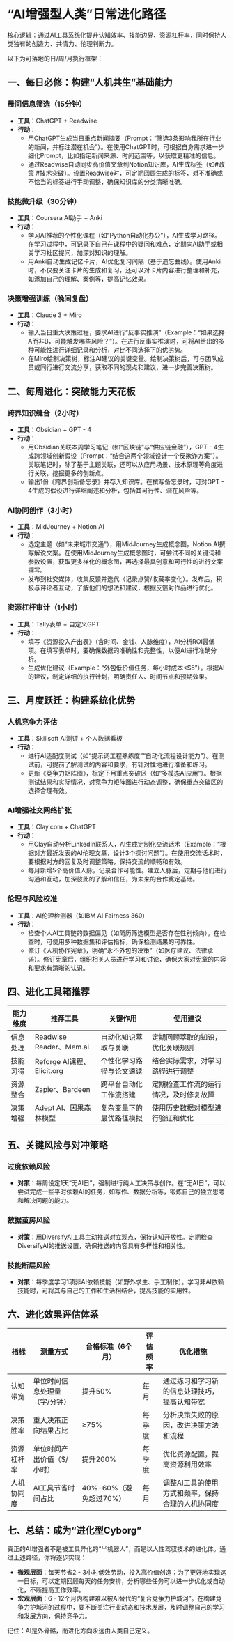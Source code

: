 # “AI增强型人类”日常进化路径
核心逻辑：通过AI工具系统化提升认知效率、技能边界、资源杠杆率，同时保持人类独有的创造力、共情力、伦理判断力。

以下为可落地的日/周/月执行框架：
## 一、每日必修：构建“人机共生”基础能力
### 晨间信息筛选（15分钟）
- **工具**：ChatGPT + Readwise
- **行动**：
    - 用ChatGPT生成当日重点新闻摘要（Prompt：“筛选3条影响我所在行业的新闻，并标注潜在机会”）。在使用ChatGPT时，可根据自身需求进一步细化Prompt，比如指定新闻来源、时间范围等，以获取更精准的信息。
    - 通过Readwise自动同步高价值文章到Notion知识库，AI生成标签（如#政策 #技术突破）。设置Readwise时，可定期回顾生成的标签，对不准确或不恰当的标签进行手动调整，确保知识库的分类清晰准确。
### 技能微升级（30分钟）
- **工具**：Coursera AI助手 + Anki
- **行动**：
    - 学习AI推荐的个性化课程（如“Python自动化办公”），AI生成学习路径。在学习过程中，可记录下自己在课程中的疑问和难点，定期向AI助手或相关学习社区提问，加深对知识的理解。
    - 用Anki自动生成记忆卡片，AI优化复习间隔（基于遗忘曲线）。使用Anki时，不仅要关注卡片的生成和复习，还可以对卡片内容进行整理和补充，如添加自己的理解、案例等，提高记忆效果。
### 决策增强训练（晚间复盘）
- **工具**：Claude 3 + Miro
- **行动**：
    - 输入当日重大决策过程，要求AI进行“反事实推演”（Example：“如果选择A而非B，可能触发哪些风险？”）。在进行反事实推演时，可将AI给出的多种可能性进行详细记录和分析，对比不同选择下的优劣势。
    - 在Miro绘制决策树，标注AI建议的关键变量。绘制决策树后，可与团队成员或同行进行交流分享，获取不同的观点和建议，进一步完善决策树。

## 二、每周进化：突破能力天花板
### 跨界知识缝合（2小时）
- **工具**：Obsidian + GPT - 4
- **行动**：
    - 用Obsidian关联本周学习笔记（如“区块链”与“供应链金融”），GPT - 4生成跨领域创新假设（Prompt：“结合这两个领域设计一个反欺诈方案”）。关联笔记时，除了基于主题关联，还可以从应用场景、技术原理等角度进行关联，挖掘更多的创新点。
    - 输出1份《跨界创新备忘录》并存入知识库。在撰写备忘录时，可对GPT - 4生成的假设进行详细阐述和分析，包括其可行性、潜在风险等。
### AI协同创作（3小时）
- **工具**：MidJourney + Notion AI
- **行动**：
    - 选定主题（如“未来城市交通”），用MidJourney生成概念图，Notion AI撰写解说文案。在使用MidJourney生成概念图时，可尝试不同的关键词和参数设置，获取更多样化的概念图，再选择最具创意和可行性的进行文案撰写。
    - 发布到社交媒体，收集反馈并迭代（记录点赞/收藏率变化）。发布后，积极与评论者互动，了解他们的想法和建议，根据反馈对作品进行优化。
### 资源杠杆审计（1小时）
- **工具**：Tally表单 + 自定义GPT
- **行动**：
    - 填写《资源投入产出表》（含时间、金钱、人脉维度），AI分析ROI最低项。在填写表单时，要确保数据的准确性和完整性，以便AI进行准确分析。
    - 生成优化建议（Example：“外包低价值任务，每小时成本<$5”）。根据AI的建议，制定详细的执行计划，明确责任人、时间节点和预期效果。

## 三、月度跃迁：构建系统化优势
### 人机竞争力评估
- **工具**：Skillsoft AI测评 + 个人数据看板
- **行动**：
    - 进行AI适配度测试（如“提示词工程熟练度”“自动化流程设计能力”）。在测试前，可提前了解测试的内容和要求，有针对性地进行准备和练习。
    - 更新《竞争力矩阵图》，标定下月重点突破区（如“多模态AI应用”）。根据测试结果和实际情况，对竞争力矩阵图进行动态调整，确保重点突破区的选择合理有效。
### AI增强社交网络扩张
- **工具**：Clay.com + ChatGPT
- **行动**：
    - 用Clay自动分析LinkedIn联系人，AI生成定制化交流话术（Example：“根据对方最近发表的AI伦理文章，设计3个探讨问题”）。在使用交流话术时，要根据对方的回复及时调整策略，保持交流的顺畅和有效。
    - 每月新增5个高价值人脉，记录合作可能性。建立人脉后，定期与他们进行沟通和互动，加深彼此的了解和信任，为未来的合作奠定基础。
### 伦理与风险校准
- **工具**：AI伦理检测器（如IBM AI Fairness 360）
- **行动**：
    - 检查个人AI工具链的数据偏见（如简历筛选模型是否存在性别倾向）。在检查时，可使用多种数据集和评估指标，确保检测结果的可靠性。
    - 修订《人机协作宪章》，明确“永不外包的决策”（如医疗建议、法律承诺）。修订宪章后，组织相关人员进行学习和讨论，确保大家对宪章的内容和要求有清晰的认识。

## 四、进化工具箱推荐
|能力维度|推荐工具|关键作用|使用建议|
|----|----|----|----|
|信息处理|Readwise Reader、Mem.ai|自动化知识萃取与关联|定期回顾萃取的知识，优化关联规则|
|技能习得|Reforge AI课程、Elicit.org|个性化学习路径与论文速读|结合实际需求，对学习路径进行调整|
|资源整合|Zapier、Bardeen|跨平台自动化工作流搭建|定期检查工作流的运行情况，及时修复故障|
|决策增强| Adept AI、因果森林模型|复杂变量下的最优路径模拟|使用历史数据对模型进行验证和优化|

## 五、关键风险与对冲策略
### 过度依赖风险
- **对策**：每周设定1天“无AI日”，强制进行纯人工决策与创作。在“无AI日”，可以尝试完成一些平时依赖AI的任务，如写作、数据分析等，锻炼自己的独立思考和解决问题的能力。
### 数据茧房风险
- **对策**：用DiversifyAI工具主动推送对立观点，保持认知开放性。定期检查DiversifyAI的推送设置，确保推送的内容具有多样性和相关性。
### 技能断层风险
- **对策**：每季度学习1项非AI依赖技能（如野外求生、手工制作）。学习非AI依赖技能时，可将其与自己的工作和生活相结合，提高技能的实用性。

## 六、进化效果评估体系
|指标|测量方式|合格标准（6个月）|评估频率|优化措施|
|----|----|----|----|----|
|认知带宽|单位时间信息处理量（字/分钟）|提升50%|每月|通过练习和学习新的信息处理技巧，提高认知带宽|
|决策胜率|重大决策正向结果占比|≥75%|每季度|分析决策失败的原因，改进决策方法和流程|
|资源杠杆率|单位时间产出价值（$/小时）|提升200%|每季度|优化资源配置，提高资源利用效率|
|人机协同度|AI工具节省时间占比|40%-60%（避免超过70%）|每月|调整AI工具的使用方式和频率，保持合理的人机协同度|

## 七、总结：成为“进化型Cyborg”
真正的AI增强者不是被工具异化的“半机器人”，而是以人性驾驭技术的进化体。通过上述路径，你将逐步实现：
- **微观层面**：每天节省2 - 3小时低效劳动，投入高价值创造；为了更好地实现这一目标，可以定期回顾每天的任务安排，分析哪些任务可以进一步优化或自动化，不断提高工作效率。
- **宏观层面**：6 - 12个月内构建难以被AI替代的“复合竞争力护城河”。在构建竞争力护城河的过程中，要不断关注行业动态和技术发展，及时调整自己的学习和发展方向，保持竞争力。

记住：AI是外骨骼，而进化方向永远由人类自己定义。 
